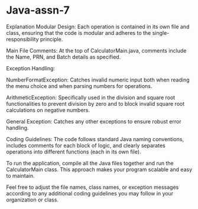 # Java-assn-7
Explanation
Modular Design:
Each operation is contained in its own file and class, ensuring that the code is modular and adheres to the single-responsibility principle.

Main File Comments:
At the top of CalculatorMain.java, comments include the Name, PRN, and Batch details as specified.

Exception Handling:

NumberFormatException: Catches invalid numeric input both when reading the menu choice and when parsing numbers for operations.

ArithmeticException: Specifically used in the division and square root functionalities to prevent division by zero and to block invalid square root calculations on negative numbers.

General Exception: Catches any other exceptions to ensure robust error handling.

Coding Guidelines:
The code follows standard Java naming conventions, includes comments for each block of logic, and clearly separates operations into different functions (each in its own file).

To run the application, compile all the Java files together and run the CalculatorMain class. This approach makes your program scalable and easy to maintain.

Feel free to adjust the file names, class names, or exception messages according to any additional coding guidelines you may follow in your organization or class.
